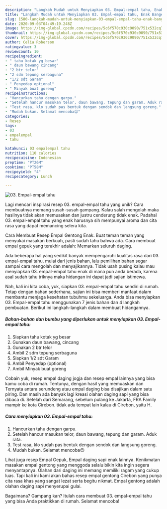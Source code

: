 ```yaml
---
description: "Langkah Mudah untuk Menyiapkan 03. Empal-empal tahu, Enak Banget"
title: "Langkah Mudah untuk Menyiapkan 03. Empal-empal tahu, Enak Banget"
slug: 1580-langkah-mudah-untuk-menyiapkan-03-empal-empal-tahu-enak-banget
date: 2020-09-03T04:49:19.248Z
image: https://img-global.cpcdn.com/recipes/5c6f570c930c9090/751x532cq70/03-empal-empal-tahu-foto-resep-utama.jpg
thumbnail: https://img-global.cpcdn.com/recipes/5c6f570c930c9090/751x532cq70/03-empal-empal-tahu-foto-resep-utama.jpg
cover: https://img-global.cpcdn.com/recipes/5c6f570c930c9090/751x532cq70/03-empal-empal-tahu-foto-resep-utama.jpg
author: Celia Roberson
ratingvalue: 3
reviewcount: 10
recipeingredient:
- " tahu kotak yg besar"
- " daun bawang cincang"
- "2 btr telor"
- "2 sdm tepung serbaguna"
- "1/2 sdt Garam"
- " Penyedap optional"
- " Minyak buat goreng"
recipeinstructions:
- "Hancurkan tahu dengan garpu."
- "Setelah hancur masukan telor, daun bawang, tepung dan garam. Aduk rata."
- "Test rasa, klo sudah pas bentuk dengan sendok dan langsung goreng."
- "Mudah bukan. Selamat mencoba😉"
categories:
- Resep
tags:
- 03
- empalempal
- tahu

katakunci: 03 empalempal tahu 
nutrition: 110 calories
recipecuisine: Indonesian
preptime: "PT26M"
cooktime: "PT58M"
recipeyield: "4"
recipecategory: Lunch

---
```



![03. Empal-empal tahu](https://img-global.cpcdn.com/recipes/5c6f570c930c9090/751x532cq70/03-empal-empal-tahu-foto-resep-utama.jpg)

Lagi mencari inspirasi resep 03. empal-empal tahu yang unik? Cara membuatnya memang susah-susah gampang. Kalau salah mengolah maka hasilnya tidak akan memuaskan dan justru cenderung tidak enak. Padahal 03. empal-empal tahu yang enak harusnya sih mempunyai aroma dan cita rasa yang dapat memancing selera kita.

Cara Membuat Resep Empal Gentong Enak. Buat teman teman yang menyukai masakan berkuah, pasti sudah tahu bahwa ada. Cara membuat empal gepuk yang terakhir adalah: Memarkan seluruh daging.

Ada beberapa hal yang sedikit banyak mempengaruhi kualitas rasa dari 03. empal-empal tahu, mulai dari jenis bahan, lalu pemilihan bahan segar sampai cara mengolah dan menyajikannya. Tidak usah pusing kalau mau menyiapkan 03. empal-empal tahu enak di mana pun anda berada, karena asal sudah tahu triknya maka hidangan ini dapat jadi sajian istimewa.


Nah, kali ini kita coba, yuk, siapkan 03. empal-empal tahu sendiri di rumah. Tetap dengan bahan sederhana, sajian ini bisa memberi manfaat dalam membantu menjaga kesehatan tubuhmu sekeluarga. Anda bisa menyiapkan 03. Empal-empal tahu menggunakan 7 jenis bahan dan 4 langkah pembuatan. Berikut ini langkah-langkah dalam membuat hidangannya.

<!--inarticleads1-->

##### Bahan-bahan dan bumbu yang diperlukan untuk menyiapkan 03. Empal-empal tahu:

1. Siapkan  tahu kotak yg besar
1. Gunakan  daun bawang, cincang
1. Gunakan 2 btr telor
1. Ambil 2 sdm tepung serbaguna
1. Siapkan 1/2 sdt Garam
1. Ambil  Penyedap (optional)
1. Ambil  Minyak buat goreng


Cobain yuk, resep empal daging jogja dan resep empal lainnya yang bisa kamu coba di rumah. Tentunya, dengan hasil yang memuaskan dan Ternyata antara serundeng atau empal daging bisa disajikan dalam satu piring. Dan masih ada banyak lagi kreasi olahan daging sapi yang bisa dibaca di. Setelah dari Semarang, sebelum pulang ke Jakarta, FRA Family mampir ke kota Cirebon. tidak ada tempat lain kalau di Cirebon, yaitu H. 

<!--inarticleads2-->

##### Cara menyiapkan 03. Empal-empal tahu:

1. Hancurkan tahu dengan garpu.
1. Setelah hancur masukan telor, daun bawang, tepung dan garam. Aduk rata.
1. Test rasa, klo sudah pas bentuk dengan sendok dan langsung goreng.
1. Mudah bukan. Selamat mencoba😉


Lihat juga resep Empal Gepuk, Empal daging sapi enak lainnya. Kenikmatan masakan empal gentong yang menggoda selalu bikin kita ingin segera menyantapnya. Olahan dari daging ini memang memiliki ragam yang cukup luas. Tapi kali ini kami akan bahas resep empal gentong Cirebon yang punya cita rasa khas yang sangat lezat serta begitu nikmat. Empal gentong adalah olahan daging sapi menyerupai gulai. 

Bagaimana? Gampang kan? Itulah cara membuat 03. empal-empal tahu yang bisa Anda praktikkan di rumah. Selamat mencoba!
